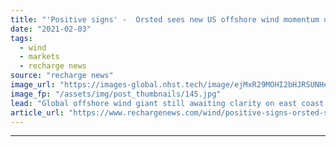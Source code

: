 ```yaml
---
title: "'Positive signs' -  Orsted sees new US offshore wind momentum under Biden"
date: "2021-02-03"
tags: 
  - wind
  - markets
  - recharge news
source: "recharge news"
image_url: "https://images-global.nhst.tech/image/ejMxR29MOHI2bHJRSUNHenBmaDVvUWJBUEdCdmh4b1l5dlU4cDZKYmRxYz0=/nhst/binary/cadd86146e1316f8f3c92f5feaa3b341"
image_fp: "/assets/img/post_thumbnails/145.jpg"
lead: "Global offshore wind giant still awaiting clarity on east coast projects but hopes for 'timely, predictable permitting regime'"
article_url: "https://www.rechargenews.com/wind/positive-signs-orsted-sees-new-us-offshore-wind-momentum-under-biden/2-1-956165"
---
```


---
